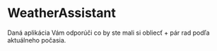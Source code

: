 # WeatherAssistant
Daná aplikácia Vám odporúči co by ste mali si obliecť + pár rad podľa aktuálneho počasia.

